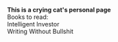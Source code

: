 **This is a crying cat's personal page** <br>
  Books to read: <br>
  Intelligent Investor <br>
  Writing Without Bullshit
